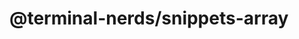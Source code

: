 # @terminal-nerds/snippets-array<!-- markdownlint-disable line-length list-marker-space no-duplicate-header ul-style ul-indent no-bare-urls -->
